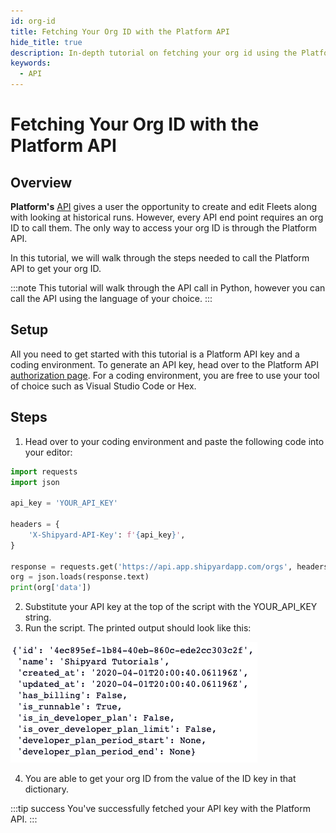 ```yaml
---
id: org-id
title: Fetching Your Org ID with the Platform API
hide_title: true
description: In-depth tutorial on fetching your org id using the Platform API
keywords:
  - API
---
```


# Fetching Your Org ID with the Platform API

## Overview

**Platform's** [API](https://shipyard.readme.io) gives a user the opportunity to create and edit Fleets along with looking at historical runs. However, every API end point requires an org ID to call them. The only way to access your org ID is through the Platform API. 

In this tutorial, we will walk through the steps needed to call the Platform API to get your org ID.

:::note
This tutorial will walk through the API call in Python, however you can call the API using the language of your choice.
:::

## Setup

All you need to get started with this tutorial is a Platform API key and a coding environment. To generate an API key, head over to the Platform API [authorization page](../blueprint-library/shipyard-api/shipyard-api-authorization.md). For a coding environment, you are free to use your tool of choice such as Visual Studio Code or Hex.

## Steps

1. Head over to your coding environment and paste the following code into your editor:

```python
import requests
import json

api_key = 'YOUR_API_KEY'

headers = {
    'X-Shipyard-API-Key': f'{api_key}',
}

response = requests.get('https://api.app.shipyardapp.com/orgs', headers=headers)
org = json.loads(response.text)
print(org['data'])
```

2. Substitute your API key at the top of the script with the YOUR_API_KEY string.
3. Run the script. The printed output should look like this:
   
![](../.gitbook/assets/shipyard_2023_02_21_11_04_06.png)

4. You are able to get your org ID from the value of the ID key in that dictionary. 

:::tip success
You've successfully fetched your API key with the Platform API.
:::
